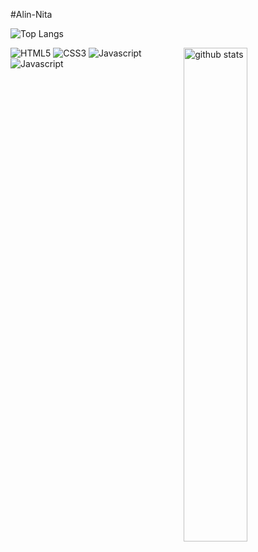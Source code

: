 #Alin-Nita

![Top Langs](https://github-readme-stats.vercel.app/api/top-langs/?username=kritika-pattalam&layout=compact)


<img src="https://github-readme-stats.vercel.app/api?username={Alin-Nita}&show_icons=true&theme=gotham" alt="github stats" width="45%" align="right"/>

![HTML5](https://img.shields.io/badge/HTML5-E34F26?style=for-the-badge&logo=html5&logoColor=white)
![CSS3](https://img.shields.io/badge/CSS3-1572B6?style=for-the-badge&logo=css3&logoColor=white)
![Javascript](https://img.shields.io/badge/JavaScript-F7DF1E?style=for-the-badge&logo=javascript&logoColor=black)
![Javascript](https://img.shields.io/badge/Sass-CC6699?style=for-the-badge&logo=sass&logoColor=white)

